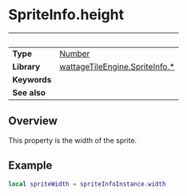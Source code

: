 # SpriteInfo.height

|                      | &nbsp;
| -------------------- | ---------------------------------------------------------------
| __Type__             | [Number](https://docs.coronalabs.com/api/type/Number.html)
| __Library__          | [wattageTileEngine.SpriteInfo.*](type_spriteInfo.markdown)
| __Keywords__         |
| __See also__         |


## Overview

This property is the width of the sprite.


## Example

``````lua
local spriteWidth = spriteInfoInstance.width
``````
